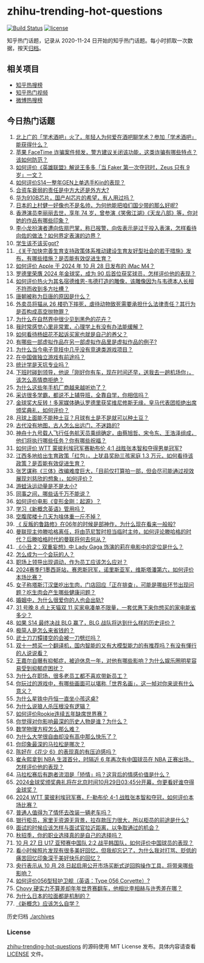 # zhihu-trending-hot-questions

[![Build Status](https://github.com/justjavac/zhihu-trending-hot-questions/workflows/ci/badge.svg?branch=master)](https://github.com/justjavac/zhihu-trending-hot-questions/actions)
[![license](https://img.shields.io/github/license/justjavac/zhihu-trending-hot-questions)](https://github.com/justjavac/zhihu-trending-hot-questions/blob/master/LICENSE)

知乎热门话题，记录从 2020-11-24
日开始的知乎热门话题。每小时抓取一次数据，按天[归档](./archives)。

## 相关项目

- [知乎热搜榜](https://github.com/justjavac/zhihu-trending-top-search)
- [知乎热门视频](https://github.com/justjavac/zhihu-trending-hot-video)
- [微博热搜榜](https://github.com/justjavac/weibo-trending-hot-search)

## 今日热门话题

<!-- BEGIN -->
<!-- 最后更新时间 Tue Oct 29 2024 10:52:54 GMT+0800 (China Standard Time) -->

1. [北上广的「学术酒吧」火了，年轻人为何爱在酒吧聊学术？参加「学术酒吧」能获得什么？](https://www.zhihu.com/question/666541481)
1. [苹果 FaceTime 诈骗案件频发，警方建议关闭该功能，这类诈骗有哪些特点？该如何防范？](https://www.zhihu.com/question/2389708991)
1. [如何评价《英雄联盟》解说王多多「当 Faker 第一次夺冠时，Zeus 只有 9 岁」一文？](https://www.zhihu.com/question/2343529947)
1. [如何评价S14一整年GEN上单选手Kiin的表现？](https://www.zhihu.com/question/2322922155)
1. [合资车衰弱的责任是中方大还是外方大?](https://www.zhihu.com/question/1447493780)
1. [华为910B芯片，国产AI芯片的希望，有人用过吗？](https://www.zhihu.com/question/630777644)
1. [日本的上村健一好像也不是名帅，为何他能把咱们国少带的那么好呢?](https://www.zhihu.com/question/2271913187)
1. [香港演员李丽丽去世，享年 74 岁，曾参演《笑傲江湖》《天龙八部》等，你对她的作品有哪些印象？](https://www.zhihu.com/question/2344427416)
1. [李小龙扮演者遭向佐扇巴掌，称已报警，向佐表示是过于投入表演，怎样看待向佐的做法？如何界定表演的边界？](https://www.zhihu.com/question/2338550047)
1. [学生该不该买gpt?](https://www.zhihu.com/question/663710299)
1. [《关于加快完善生育支持政策体系推动建设生育友好型社会的若干措施》发布，有哪些措施？是否能有效促进生育？](https://www.zhihu.com/question/2364199676)
1. [如何评价 Apple 于 2024 年 10 月 28 日发布的 iMac M4？](https://www.zhihu.com/question/2391537017)
1. [罗德里荣膺 2024 年金球奖，成为 90 后首位获奖球员，怎样评价他的表现？](https://www.zhihu.com/question/2406949678)
1. [如何评价热火为其名宿德维恩-韦德打造的雕像，该雕像因为与韦德本人长相不符而收到多方吐槽？](https://www.zhihu.com/question/2319670538)
1. [唐朝被称为巨唐的原因是什么？](https://www.zhihu.com/question/635245741)
1. [外卖员将猫从 26 楼扔下摔死，虐待动物致死需要承担什么法律责任？其行为是否构成高空抛物罪？](https://www.zhihu.com/question/2327291117)
1. [为什么在自然界中很少见到黑色的花卉？](https://www.zhihu.com/question/2001857466)
1. [我时常感觉心里非常累，心理学上有没有办法能缓解？](https://www.zhihu.com/question/1198358717)
1. [如何看待杨妞花不起诉买家也就是自己的养父？](https://www.zhihu.com/question/828674555)
1. [有哪些一部虚拟作品在另一部虚拟作品里是虚拟作品的例子?](https://www.zhihu.com/question/1959257570)
1. [为什么当今电子竞技中几乎没有竞速类游戏项目？](https://www.zhihu.com/question/271021493)
1. [在中国做独立游戏有前途吗？](https://www.zhihu.com/question/322445095)
1. [统计学是天坑专业吗？](https://www.zhihu.com/question/511114673)
1. [下班时碰到领导，他说「刚好你有车，现在时间还早，送我去一趟机场你」，该怎么高情商拒绝？](https://www.zhihu.com/question/1958734307)
1. [为什么这些年手机厂商越来越听劝了？](https://www.zhihu.com/question/1911117064)
1. [采访很多学霸，都说不上辅导班，全靠自学，你相信吗？](https://www.zhihu.com/question/652958729)
1. [金球奖大反转！多家媒体确认罗德里获奖维尼修斯无缘，皇马代表团拒绝出席颁奖典礼，如何评价？](https://www.zhihu.com/question/2387166782)
1. [月球上面能不能种土豆？月球有土是不是就可以种土豆？](https://www.zhihu.com/question/1624673540)
1. [古代没有地图，古人怎么出远门，不迷路的?](https://www.zhihu.com/question/664740545)
1. [神舟十九号载人飞行任务航天员乘组确定，由蔡旭哲、宋令东、王浩泽组成，他们将执行哪些任务？你有哪些祝福？](https://www.zhihu.com/question/2423542307)
1. [如何评价 WTT 蒙彼利埃冠军赛勒布伦 4:1 战胜张本智和夺得男单冠军?](https://www.zhihu.com/question/2284604950)
1. [江西多地给出生育政策「红包」，上犹县奖励三孩家庭 1.3 万元，如何看待该政策？是否能有效促进生育？](https://www.zhihu.com/question/2313150619)
1. [张艺谋称《三体》改编难度巨大，「目前仅打算拍一部，但会尽可能通过视效展现刘慈欣的想象」，如何评价？](https://www.zhihu.com/question/1634910547)
1. [游蛙泳运动量是不是太小?](https://www.zhihu.com/question/459259739)
1. [同事之间，哪些话千万不能说？](https://www.zhihu.com/question/472183594)
1. [如何评价电影《变形金刚：起源》？](https://www.zhihu.com/question/667339584)
1. [学习《新概念英语》管用吗？](https://www.zhihu.com/question/321632002)
1. [空腹爬楼十几天为啥体重一斤不掉？](https://www.zhihu.com/question/1777180157)
1. [《 反叛的鲁路修》在06年的时候是部神作，为什么现在看来一般般?](https://www.zhihu.com/question/428751236)
1. [曼联现主帅滕哈格离任，将由范尼暂时担当临时主帅，如何评论滕哈格的时代？后滕哈格时代的曼联将何去何从？](https://www.zhihu.com/question/2376696049)
1. [《小丑 2：双重妄想》中 Lady Gaga 饰演的莉在电影中的定位是什么？](https://www.zhihu.com/question/1032125926)
1. [怎么成为一个会玩的人？](https://www.zhihu.com/question/20914932)
1. [职场上领导出现调动，作为员工应该怎么应对？](https://www.zhihu.com/question/1108425427)
1. [2024赛季F1墨西哥站，赛恩斯冠军，诺里斯亚军，维斯塔潘第六，如何评价本场比赛？](https://www.zhihu.com/question/2308093307)
1. [女子称塔斯汀汉堡吃出生肉，门店回应「正在排查」，可能是哪些环节出现问题？吃生肉会产生哪些健康问题？](https://www.zhihu.com/question/2308615253)
1. [婚姻中，为什么很爱你的人也会出轨?](https://www.zhihu.com/question/1065003606)
1. [31 号晚 8 点上天猫双 11 买家电凑单不限量，一套优惠下来你想买的家电能省多少？](https://www.zhihu.com/question/2269155409)
1. [如果 S14 最终决战 BLG 赢了，BLG 战队将达到什么样的历史评价？](https://www.zhihu.com/question/2283514557)
1. [极简人是怎么来省钱的？](https://www.zhihu.com/question/437238641)
1. [武士刀刀镡镂空的会被一刀劈烂吗？](https://www.zhihu.com/question/660452162)
1. [双十一想买一个翻译机，国内智能的又有大模型能力的有推荐吗？有没有懂行的人说说看？](https://www.zhihu.com/question/2037674951)
1. [王嘉尔自曝有抑郁症，被迫休息一年，对他有哪些影响？为什么娱乐圈明星容易受到抑郁症困扰？](https://www.zhihu.com/question/1900118047)
1. [为什么在职场，很多老员工都不喜欢带新员工？](https://www.zhihu.com/question/1763435966)
1. [你玩过的游戏中，有哪些画面可以堪称「世界名画」，这一帧对你来说有什么意义？](https://www.zhihu.com/question/2346441723)
1. [为什么星铁中丹恒一直坐小孩这桌?](https://www.zhihu.com/question/2231044120)
1. [为什么说狼人杀压根没有逻辑？](https://www.zhihu.com/question/657157009)
1. [如何评价Rookie连续五年缺席世界赛？](https://www.zhihu.com/question/666109057)
1. [你觉得对你影响最深的历史人物是谁？为什么？](https://www.zhihu.com/question/1193001361)
1. [数学物理方程怎么那么难？](https://www.zhihu.com/question/312751640)
1. [为什么大学很自由却没有高中那么快乐了？](https://www.zhihu.com/question/627742880)
1. [你印象最深的马拉松是哪次？](https://www.zhihu.com/question/1052285838)
1. [陈好在《花少 6》的表现真的有压迫感吗？](https://www.zhihu.com/question/666280461)
1. [崔永熙拿到 NBA 生涯首分，时隔近 6 年再次有中国球员在 NBA 正赛出场，怎样评价他的表现？](https://www.zhihu.com/question/2311047736)
1. [马拉松赛后有跑者流泪是「矫情」吗？这背后的情感价值是什么？](https://www.zhihu.com/question/891927144)
1. [2024金球奖颁奖典礼将在北京时间10月29日03:45分开幕，你更看好谁夺得金球奖？](https://www.zhihu.com/question/2313894472)
1. [2024 WTT 蒙彼利埃冠军赛，F-勒布伦 4-1 战胜张本智和夺冠，如何评价本场比赛？](https://www.zhihu.com/question/2273032607)
1. [普通人值得为了情怀去改装一辆老车吗？](https://www.zhihu.com/question/2123834730)
1. [银行柜员，家里无资源无背景，拉存款压力很大，所以柜员的前途是什么?](https://www.zhihu.com/question/660299116)
1. [面试的时候应该怎样与面试官拉近距离，以争取通过的机会？](https://www.zhihu.com/question/668857137)
1. [秋招季，你的职业选择真的是自己的选择吗？](https://www.zhihu.com/question/2173752189)
1. [10 月 27 日 U17 亚预赛中国队 2∶2 战平韩国队，如何评价中国球员的表现？](https://www.zhihu.com/question/2270878402)
1. [看小时候照片发现有很多美好回忆，但我却忘记了，为什么我对打骂、贬低的痛苦回忆印象深于美好快乐的回忆？](https://www.zhihu.com/question/1693785554)
1. [央行表示从 10 月 28 日起启用公开市场买断式逆回购操作工具，将带来哪些影响？](https://www.zhihu.com/question/2315440923)
1. [如何评价056型轻护卫舰（英语：Type 056 Corvette）?](https://www.zhihu.com/question/649774571)
1. [Chovy 硬实力不算差却年年世界赛翻车，他相比李相赫与许秀差在哪？](https://www.zhihu.com/question/2282863666)
1. [为什么日本的拉面都是机制的？](https://www.zhihu.com/question/21754935)
1. [《新概念》应该怎么自学？](https://www.zhihu.com/question/299261953)

<!-- END -->

历史归档 [./archives](./archives)

### License

[zhihu-trending-hot-questions](https://github.com/justjavac/zhihu-trending-hot-questions)
的源码使用 MIT License 发布。具体内容请查看 [LICENSE](./LICENSE) 文件。
